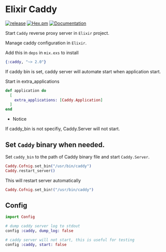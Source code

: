 # Elixir Caddy

[![release](https://github.com/gsmlg-dev/elixir_caddy/actions/workflows/release.yml/badge.svg)](https://github.com/gsmlg-dev/elixir_caddy/actions/workflows/release.yml) [![Hex.pm](https://img.shields.io/hexpm/v/caddy.svg)](https://hex.pm/packages/caddy) [![Documentation](https://img.shields.io/badge/documentation-gray)](https://hexdocs.pm/caddy)

Start `Caddy` reverse proxy server in `Elixir` project.

Manage caddy configuration in `Elixir`.

Add this in `deps` in `mix.exs` to install

```elixir
{:caddy, "~> 2.0"}
```

If caddy bin is set, caddy server will automate start when application start.


Start in extra_applications

```elixir
def application do
  [
    extra_applications: [Caddy.Application]
  ]
end
```

* Notice

If caddy_bin is not specifiy, Caddy.Server will not start.

## Set `Caddy` binary when needed.

Set `caddy_bin` to the path of Caddy binary file and start `Caddy.Server`.

```elixir
Caddy.Cofnig.set_bin("/usr/bin/caddy")
Caddy.restart_server()
```

This will restart server automatically

```elixir
Caddy.Cofnig.set_bin!("/usr/bin/caddy")
```

## Config

```elixir
import Config

# dump caddy server log to stdout
config :caddy, dump_log: false

# caddy server will not start, this is useful for testing
config :caddy, start: false

```
